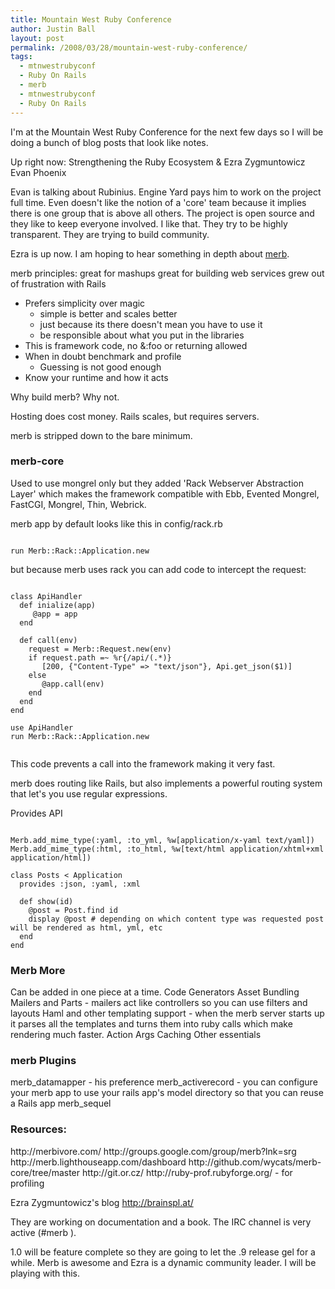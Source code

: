 ```yaml
---
title: Mountain West Ruby Conference
author: Justin Ball
layout: post
permalink: /2008/03/28/mountain-west-ruby-conference/
tags:
  - mtnwestrubyconf
  - Ruby On Rails
  - merb
  - mtnwestrubyconf
  - Ruby On Rails
---
```



I'm at the Mountain West Ruby Conference for the next few days so I will be doing a bunch of blog posts that look like notes.

Up right now:
Strengthening the Ruby Ecosystem & Ezra Zygmuntowicz Evan Phoenix

Evan is talking about Rubinius.  Engine Yard pays him to work on the project full time.  Even doesn't like the notion of a 'core' team because it implies there is one group that is above all others.  The project is open source and they like to keep everyone involved.  I like that.  They try to be highly transparent.  They are trying to build community.


Ezra is up now.  I am hoping to hear something in depth about <a href="http://merbivore.com/">merb</a>.

merb principles:
great for mashups
great for building web services
grew out of frustration with Rails
<ul>
  <li>Prefers simplicity over magic
     <ul>
        <li>simple is better and scales better</li>
        <li>just because its there doesn't mean you have to use it</li>
        <li>be responsible about what you put in the libraries</li>
     </ul></li>
  <li>This is framework code, no &:foo or returning allowed</li>
  <li>When in doubt benchmark and profile
     <ul><li>Guessing is not good enough</li></ul></li>
  <li>Know your runtime and how it acts</li>
</ul>

Why build merb?  Why not.

Hosting does cost money.  Rails scales, but requires servers.

merb is stripped down to the bare minimum.

<h3>merb-core</h3>
Used to use mongrel only but they added 'Rack Webserver Abstraction Layer' which makes the framework compatible with Ebb, Evented Mongrel, FastCGI, Mongrel, Thin, Webrick.

merb app by default looks like this in config/rack.rb

<pre><code class="ruby">
run Merb::Rack::Application.new
</pre></code>

but because merb uses rack you can add code to intercept the request:

<pre><code class="ruby">
class ApiHandler
  def inialize(app)
     @app = app
  end

  def call(env)
    request = Merb::Request.new(env)
    if request.path =~ %r{/api/(.*)}
       [200, {"Content-Type" => "text/json"}, Api.get_json($1)]
    else
       @app.call(env)
    end
  end
end

use ApiHandler
run Merb::Rack::Application.new

</pre></code>

This code prevents a call into the framework making it very fast.

merb does routing like Rails, but also implements a powerful routing system that let's you use regular expressions.

Provides API

<pre><code class="ruby">
Merb.add_mime_type(:yaml, :to_yml, %w[application/x-yaml text/yaml])
Merb.add_mime_type(:html, :to_html, %w[text/html application/xhtml+xml application/html])

class Posts < Application
  provides :json, :yaml, :xml

  def show(id)
    @post = Post.find id
    display @post # depending on which content type was requested post will be rendered as html, yml, etc
  end
end
</pre></code>

<h3>Merb More</h3>
Can be added in one piece at a time.
Code Generators
Asset Bundling
Mailers and Parts - mailers act like controllers so you can use filters and layouts
Haml and other templating support - when the merb server starts up it parses all the templates and turns them into ruby calls which make rendering much faster.
Action Args
Caching
Other essentials


<h3>merb Plugins</h3>
merb_datamapper - his preference
merb_activerecord - you can configure your merb app to use your rails app's model directory so that you can reuse a Rails app
merb_sequel

<h3>Resources:</h3>
http://merbivore.com/
http://groups.google.com/group/merb?lnk=srg
http://merb.lighthouseapp.com/dashboard
http://github.com/wycats/merb-core/tree/master
http://git.or.cz/
http://ruby-prof.rubyforge.org/ - for profiling

Ezra Zygmuntowicz's blog
http://brainspl.at/

They are working on documentation and a book.  The IRC channel is very active (#merb ).

1.0 will be feature complete so they are going to let the .9 release gel for a while.  Merb is awesome and Ezra is a dynamic community leader.  I will be playing with this.